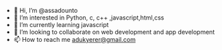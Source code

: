 - 👋 Hi, I’m @assadounto
- 👀 I’m interested in Python, c, c++ ,javascript,html,css
- 🌱 I’m currently learning javascript
- 💞️ I’m looking to collaborate on web development and app development
- 📫 How to reach me adukyerer@gmail.com

<!---
assadounto/assadounto is a ✨ special ✨ repository because its `README.md` (this file) appears on your GitHub profile.
You can click the Preview link to take a look at your changes.
--->

